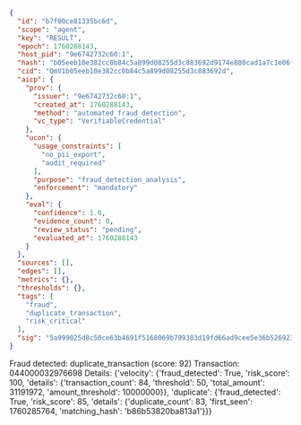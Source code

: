 ```json
{
  "id": "b7f00ce81335bc6d",
  "scope": "agent",
  "key": "RESULT",
  "epoch": 1760288143,
  "host_pid": "9e6742732c60:1",
  "hash": "b05eeb10e382cc0b84c5a899d08255d3c883692d9174e880cad1a7c1e06fd61f",
  "cid": "QmV1b05eeb10e382cc0b84c5a899d08255d3c883692d",
  "aicp": {
    "prov": {
      "issuer": "9e6742732c60:1",
      "created_at": 1760288143,
      "method": "automated_fraud_detection",
      "vc_type": "VerifiableCredential"
    },
    "ucon": {
      "usage_constraints": [
        "no_pii_export",
        "audit_required"
      ],
      "purpose": "fraud_detection_analysis",
      "enforcement": "mandatory"
    },
    "eval": {
      "confidence": 1.0,
      "evidence_count": 0,
      "review_status": "pending",
      "evaluated_at": 1760288143
    }
  },
  "sources": [],
  "edges": [],
  "metrics": {},
  "thresholds": {},
  "tags": [
    "fraud",
    "duplicate_transaction",
    "risk_critical"
  ],
  "sig": "5a999025d8c50ce63b4691f5168069b799383d19fd66ad9cee5e36b526923a25"
}
```

Fraud detected: duplicate_transaction (score: 92)
Transaction: 044000032976698
Details: {'velocity': {'fraud_detected': True, 'risk_score': 100, 'details': {'transaction_count': 84, 'threshold': 50, 'total_amount': 31191972, 'amount_threshold': 10000000}}, 'duplicate': {'fraud_detected': True, 'risk_score': 85, 'details': {'duplicate_count': 83, 'first_seen': 1760285764, 'matching_hash': 'b86b53820ba813a1'}}}